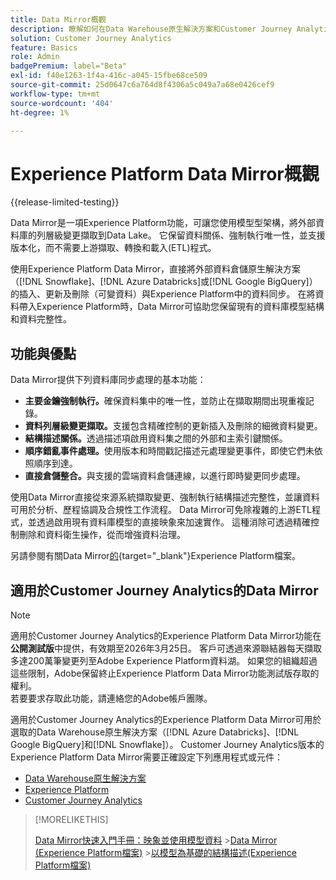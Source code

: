 ```yaml
---
title: Data Mirror概觀
description: 瞭解如何在Data Warehouse原生解決方案和Customer Journey Analytics之間同步資料
solution: Customer Journey Analytics
feature: Basics
role: Admin
badgePremium: label="Beta"
exl-id: f40e1263-1f4a-416c-a045-15fbe68ce509
source-git-commit: 25d0647c6a764d8f4306a5c049a7a68e0426cef9
workflow-type: tm+mt
source-wordcount: '404'
ht-degree: 1%

---
```


# Experience Platform Data Mirror概觀

{{release-limited-testing}}

Data Mirror是一項Experience Platform功能，可讓您使用模型型架構，將外部資料庫的列層級變更擷取到Data Lake。 它保留資料關係、強制執行唯一性，並支援版本化，而不需要上游擷取、轉換和載入(ETL)程式。

使用Experience Platform Data Mirror，直接將外部資料倉儲原生解決方案（[!DNL Snowflake]、[!DNL Azure Databricks]或[!DNL Google BigQuery]）的插入、更新及刪除（可變資料）與Experience Platform中的資料同步。 在將資料帶入Experience Platform時，Data Mirror可協助您保留現有的資料庫模型結構和資料完整性。

## 功能與優點

Data Mirror提供下列資料庫同步處理的基本功能：

* **主要金鑰強制執行。**&#x200B;確保資料集中的唯一性，並防止在擷取期間出現重複記錄。
* **資料列層級變更擷取。**&#x200B;支援包含精確控制的更新插入及刪除的細微資料變更。
* **結構描述關係。**&#x200B;透過描述項啟用資料集之間的外部和主索引鍵關係。
* **順序錯亂事件處理。**&#x200B;使用版本和時間戳記描述元處理變更事件，即使它們未依照順序到達。
* **直接倉儲整合。**&#x200B;與支援的雲端資料倉儲連線，以進行即時變更同步處理。

使用Data Mirror直接從來源系統擷取變更、強制執行結構描述完整性，並讓資料可用於分析、歷程協調及合規性工作流程。 Data Mirror可免除複雜的上游ETL程式，並透過啟用現有資料庫模型的直接映象來加速實作。 這種消除可透過精確控制刪除和資料衛生操作，從而增強資料治理。

另請參閱有關Data Mirror[的](https://experienceleague.adobe.com/en/docs/experience-platform/xdm/data-mirror/overview){target="_blank"}Experience Platform檔案。

## 適用於Customer Journey Analytics的Data Mirror

>[!NOTE]
>
>適用於Customer Journey Analytics的Experience Platform Data Mirror功能在&#x200B;**公開測試版**&#x200B;中提供，有效期至2026年3月25日。 客戶可透過來源聯結器每天擷取多達200萬筆變更列至Adobe Experience Platform資料湖。 如果您的組織超過這些限制，Adobe保留終止Experience Platform Data Mirror功能測試版存取的權利。 <br/>若要要求存取此功能，請連絡您的Adobe帳戶團隊。
>

適用於Customer Journey Analytics的Experience Platform Data Mirror可用於選取的Data Warehouse原生解決方案（[!DNL Azure Databricks]、[!DNL Google BigQuery]和[!DNL Snowflake]）。 Customer Journey Analytics版本的Experience Platform Data Mirror需要正確設定下列應用程式或元件：

* [Data Warehouse原生解決方案](datawarehouse.md)
* [Experience Platform](aep.md)
* [Customer Journey Analytics](cja.md)

>[!MORELIKETHIS]
>
>[Data Mirror快速入門手冊：映象並使用模型資料](model-based.md)
>&#x200B;>[Data Mirror (Experience Platform檔案)](https://experienceleague.adobe.com/en/docs/experience-platform/xdm/data-mirror/overview)
>&#x200B;>[以模型為基礎的結構描述(Experience Platform檔案)](https://experienceleague.adobe.com/en/docs/experience-platform/xdm/schema/model-based)
